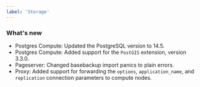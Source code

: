 ```yaml
---
label: 'Storage'
---
```


### What's new

- Postgres Compute: Updated the PostgreSQL version to 14.5.
- Postgres Compute: Added support for the `PostGIS` extension, version 3.3.0.
- Pageserver: Changed basebackup import panics to plain errors.
- Proxy: Added support for forwarding the `options`, `application_name`, and `replication` connection parameters to compute nodes.